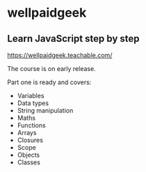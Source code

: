 # wellpaidgeek

## Learn JavaScript step by step

https://wellpaidgeek.teachable.com/

The course is on early release.

Part one is ready and covers:

* Variables
* Data types
* String manipulation
* Maths
* Functions
* Arrays
* Closures
* Scope
* Objects
* Classes
